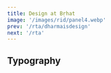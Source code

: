 ```yaml
---
title: Design at Bṛhat
image: '/images/rid/panel4.webp'
prev: '/rta/dharmaisdesign'
next: '/rta'
---
```


## Typography
